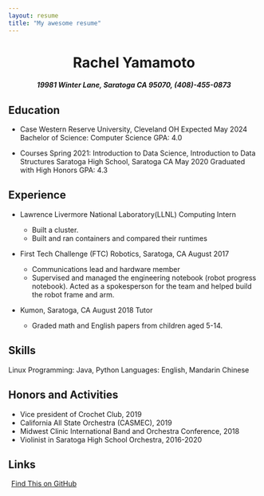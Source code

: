 ```yaml
---
layout: resume
title: "My awesome resume"
---
```


# <div align="center"> Rachel Yamamoto </div>

##### <div align="center"> 19981 Winter Lane, Saratoga CA 95070, (408)-455-0873 </div>

## Education

- Case Western Reserve University, Cleveland OH 
Expected May 2024
Bachelor of Science: Computer Science
GPA: 4.0

- Courses Spring 2021: Introduction to Data Science, Introduction to Data Structures
Saratoga High School, Saratoga CA 
May 2020
Graduated with High Honors
GPA: 4.3

## Experience

- Lawrence Livermore National Laboratory(LLNL) Computing Intern
  - Built a cluster. 
  - Built and ran containers and compared their runtimes 
- First Tech Challenge (FTC) Robotics, Saratoga, CA August 2017
   - Communications lead and hardware member
   - Supervised and managed the engineering notebook (robot progress notebook).
Acted as a spokesperson for the team and helped build the robot frame and arm.

- Kumon, Saratoga, CA August 2018 Tutor
  - Graded math and English papers from children aged 5-14.

## Skills

Linux
Programming: Java, Python
Languages: English, Mandarin Chinese

## Honors and Activities

- Vice president of Crochet Club, 2019
- California All State Orchestra (CASMEC), 2019
- Midwest Clinic International Band and Orchestra Conference, 2018
- Violinist in Saratoga High School Orchestra, 2016-2020

## Links

<a href="https://github.com/gonsie/Cthulu-Resume"><span class="octicon octicon-mark-github" style="position: relative; color: black; margin: 3px;"></span>Find This on GitHub</a>
